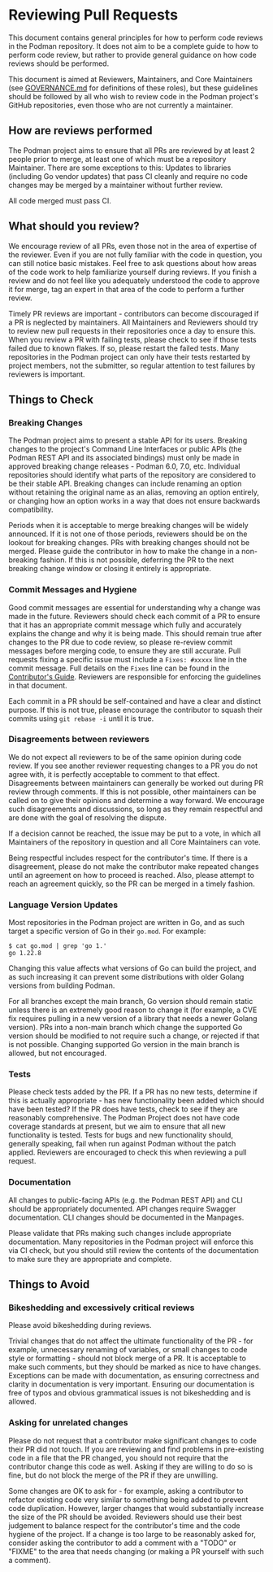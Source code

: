 # Reviewing Pull Requests

This document contains general principles for how to perform code reviews in the Podman repository.
It does not aim to be a complete guide to how to perform code review, but rather to provide general guidance on how code reviews should be performed.

This document is aimed at Reviewers, Maintainers, and Core Maintainers (see [GOVERNANCE.md](./GOVERNANCE.md) for definitions of these roles), but these guidelines should be followed by all who wish to review code in the Podman project's GitHub repositories, even those who are not currently a maintainer.

## How are reviews performed

The Podman project aims to ensure that all PRs are reviewed by at least 2 people prior to merge, at least one of which must be a repository Maintainer.
There are some exceptions to this: Updates to libraries (including Go vendor updates) that pass CI cleanly and require no code changes may be merged by a maintainer without further review.

All code merged must pass CI.

## What should you review?

We encourage review of all PRs, even those not in the area of expertise of the reviewer.
Even if you are not fully familiar with the code in question, you can still notice basic mistakes.
Feel free to ask questions about how areas of the code work to help familiarize yourself during reviews.
If you finish a review and do not feel like you adequately understood the code to approve it for merge, tag an expert in that area of the code to perform a further review.

Timely PR reviews are important - contributors can become discouraged if a PR is neglected by maintainers.
All Maintainers and Reviewers should try to review new pull requests in their repositories once a day to ensure this.
When you review a PR with failing tests, please check to see if those tests failed due to known flakes.
If so, please restart the failed tests.
Many repositories in the Podman project can only have their tests restarted by project members, not the submitter, so regular attention to test failures by reviewers is important.

## Things to Check

### Breaking Changes

The Podman project aims to present a stable API for its users.
Breaking changes to the project's Command Line Interfaces or public APIs (the Podman REST API and its associated bindings) must only be made in approved breaking change releases - Podman 6.0, 7.0, etc.
Individual repositories should identify what parts of the repository are considered to be their stable API.
Breaking changes can include renaming an option without retaining the original name as an alias, removing an option entirely, or changing how an option works in a way that does not ensure backwards compatibility.

Periods when it is acceptable to merge breaking changes will be widely announced.
If it is not one of those periods, reviewers should be on the lookout for breaking changes.
PRs with breaking changes should not be merged.
Please guide the contributor in how to make the change in a non-breaking fashion.
If this is not possible, deferring the PR to the next breaking change window or closing it entirely is appropriate.

### Commit Messages and Hygiene

Good commit messages are essential for understanding why a change was made in the future.
Reviewers should check each commit of a PR to ensure that it has an appropriate commit message which fully and accurately explains the change and why it is being made.
This should remain true after changes to the PR due to code review, so please re-review commit messages before merging code, to ensure they are still accurate.
Pull requests fixing a specific issue must include a `Fixes: #xxxxx` line in the commit message.
Full details on the `Fixes` line can be found in the [Contributor's Guide](./CONTRIBUTING.md).
Reviewers are responsible for enforcing the guidelines in that document.

Each commit in a PR should be self-contained and have a clear and distinct purpose.
If this is not true, please encourage the contributor to squash their commits using `git rebase -i` until it is true.

### Disagreements between reviewers

We do not expect all reviewers to be of the same opinion during code review.
If you see another reviewer requesting changes to a PR you do not agree with, it is perfectly acceptable to comment to that effect.
Disagreements between maintainers can generally be worked out during PR review through comments.
If this is not possible, other maintainers can be called on to give their opinions and determine a way forward.
We encourage such disagreements and discussions, so long as they remain respectful and are done with the goal of resolving the dispute.

If a decision cannot be reached, the issue may be put to a vote, in which all Maintainers of the repository in question and all Core Maintainers can vote.

Being respectful includes respect for the contributor's time.
If there is a disagreement, please do not make the contributor make repeated changes until an agreement on how to proceed is reached.
Also, please attempt to reach an agreement quickly, so the PR can be merged in a timely fashion.

### Language Version Updates

Most repositories in the Podman project are written in Go, and as such target a specific version of Go in their `go.mod`.
For example:
```
$ cat go.mod | grep 'go 1.'
go 1.22.8
```

Changing this value affects what versions of Go can build the project, and as such increasing it can prevent some distributions with older Golang versions from building Podman.

For all branches except the main branch, Go version should remain static unless there is an extremely good reason to change it (for example, a CVE fix requires pulling in a new version of a library that needs a newer Golang version).
PRs into a non-main branch which change the supported Go version should be modified to not require such a change, or rejected if that is not possible.
Changing supported Go version in the main branch is allowed, but not encouraged.

### Tests

Please check tests added by the PR.
If a PR has no new tests, determine if this is actually appropriate - has new functionality been added which should have been tested?
If the PR does have tests, check to see if they are reasonably comprehensive.
The Podman Project does not have code coverage standards at present, but we aim to ensure that all new functionality is tested.
Tests for bugs and new functionality should, generally speaking, fail when run against Podman without the patch applied.
Reviewers are encouraged to check this when reviewing a pull request.

### Documentation

All changes to public-facing APIs (e.g. the Podman REST API) and CLI should be appropriately documented.
API changes require Swagger documentation.
CLI changes should be documented in the Manpages.

Please validate that PRs making such changes include appropriate documentation.
Many repositories in the Podman project will enforce this via CI check, but you should still review the contents of the documentation to make sure they are appropriate and complete.

## Things to Avoid

### Bikeshedding and excessively critical reviews

Please avoid bikeshedding during reviews.

Trivial changes that do not affect the ultimate functionality of the PR - for example, unnecessary renaming of variables, or small changes to code style or formatting - should not block merge of a PR.
It is acceptable to make such comments, but they should be marked as nice to have changes.
Exceptions can be made with documentation, as ensuring correctness and clarity in documentation is very important.
Ensuring our documentation is free of typos and obvious grammatical issues is not bikeshedding and is allowed.

### Asking for unrelated changes

Please do not request that a contributor make significant changes to code their PR did not touch.
If you are reviewing and find problems in pre-existing code in a file that the PR changed, you should not require that the contributor change this code as well.
Asking if they are willing to do so is fine, but do not block the merge of the PR if they are unwilling.

Some changes are OK to ask for - for example, asking a contributor to refactor existing code very similar to something being added to prevent code duplication.
However, larger changes that would substantially increase the size of the PR should be avoided.
Reviewers should use their best judgement to balance respect for the contributor's time and the code hygiene of the project.
If a change is too large to be reasonably asked for, consider asking the contributor to add a comment with a "TODO" or "FIXME" to the area that needs changing (or making a PR yourself with such a comment).
